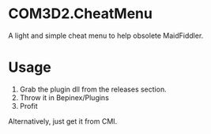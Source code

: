 # COM3D2.CheatMenu
A light and simple cheat menu to help obsolete MaidFiddler.

# Usage #
1. Grab the plugin dll from the releases section.
2. Throw it in Bepinex/Plugins
3. Profit

Alternatively, just get it from CMI.
